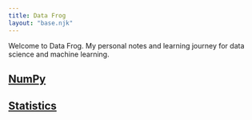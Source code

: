 ```yaml
---
title: Data Frog
layout: "base.njk"
---
```


Welcome to Data Frog. My personal notes and learning journey for data science and machine learning.

## [NumPy](./numpy)

## [Statistics](./stats)

